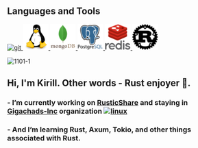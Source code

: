 
## Languages and Tools
<p align="left"> <a href="https://git-scm.com/" target="_blank" rel="noreferrer"> <img src="https://www.vectorlogo.zone/logos/git-scm/git-scm-icon.svg" alt="git" width="60" height="60"/> </a> <a href="https://www.linux.org/" target="_blank" rel="noreferrer"> <img src="https://raw.githubusercontent.com/devicons/devicon/master/icons/linux/linux-original.svg" alt="linux" width="60" height="60"/> </a> <a href="https://www.mongodb.com/" target="_blank" rel="noreferrer"> <img src="https://raw.githubusercontent.com/devicons/devicon/master/icons/mongodb/mongodb-original-wordmark.svg" alt="mongodb" width="60" height="60"/> </a> <a href="https://www.postgresql.org" target="_blank" rel="noreferrer"> <img src="https://raw.githubusercontent.com/devicons/devicon/master/icons/postgresql/postgresql-original-wordmark.svg" alt="postgresql" width="60" height="60"/> </a> <a href="https://redis.io" target="_blank" rel="noreferrer"> <img src="https://raw.githubusercontent.com/devicons/devicon/master/icons/redis/redis-original-wordmark.svg" alt="redis" width="60" height="60"/> </a> <a href="https://www.rust-lang.org" target="_blank" rel="noreferrer"> <img src="https://raw.githubusercontent.com/devicons/devicon/master/icons/rust/rust-plain.svg" alt="rust" width="60" height="60"/> </a> </p>
<p><img align="center" src="https://github-readme-stats.vercel.app/api/top-langs?username=1101-1&show_icons=true&locale=en&layout=compact" alt="1101-1" /></p>

## Hi, I'm Kirill. Other words - Rust enjoyer 🦀. 
### - I’m currently working on [RusticShare](https://github.com/1101-1/RusticShare) and staying in [Gigachads-Inc](https://github.com/Gigachads-Inc) organization </a> <a href="https://github.com/Gigachads-Inc" target="_blank" rel="noreferrer"> <img src="https://avatars.githubusercontent.com/u/119753129?s=200&v=4" alt="linux" width="35" height="35"/> </a>
### - And I’m learning **Rust, Axum, Tokio, and other things associated with Rust.**
